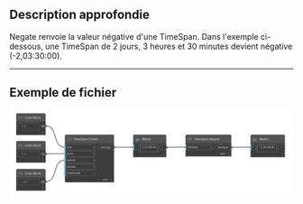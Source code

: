 ## Description approfondie
Negate renvoie la valeur négative d'une TimeSpan. Dans l'exemple ci-dessous, une TimeSpan de 2 jours, 3 heures et 30 minutes devient négative (-2,03:30:00).
___
## Exemple de fichier

![Negate](./DSCore.TimeSpan.Negate_img.jpg)


